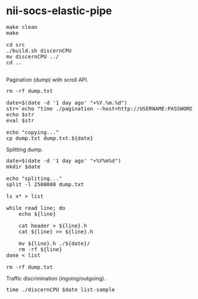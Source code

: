 # nii-socs-elastic-pipe

<pre>
make clean
make

cd src
./build.sh discernCPU 
mv discernCPU ../
cd ..

</pre>

Pagination (dump) with scroll API. 

<pre>
rm -rf dump.txt

date=$(date -d '1 day ago' "+%Y.%m.%d")
str=`echo "time ./pagination --host=http://USERNAME:PASSWORD@X.X.X.X:9200 --index=INDEX_NAME_"${date}`
echo $str
eval $str

echo "copying..."
cp dump.txt dump.txt.${date}
</pre>

Splitting dump.

<pre>
date=$(date -d '1 day ago' "+%Y%m%d")
mkdir $date

echo "spliting..."
split -l 2500000 dump.txt 

ls x* > list

while read line; do
    echo ${line}

    cat header > ${line}.h
    cat ${line} >> ${line}.h

    mv ${line}.h ./${date}/
    rm -rf ${line}
done < list

rm -rf dump.txt
</pre>

Traffic discrimination (ingoing/outgoing).

<pre>
time ./discernCPU $date list-sample
</pre>


